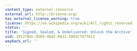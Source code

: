 ```yaml
---
content_type: external-resource
external_url: http://brienne.org/
has_external_license_warning: true
license: https://en.wikipedia.org/wiki/All_rights_reserved
status: ''
title: 'Signed, Sealed, & Undelivered: Unlock the Archive'
uid: 191278dc-8503-4bd2-8631-2063c747f612
wayback_url: ''
---
```


